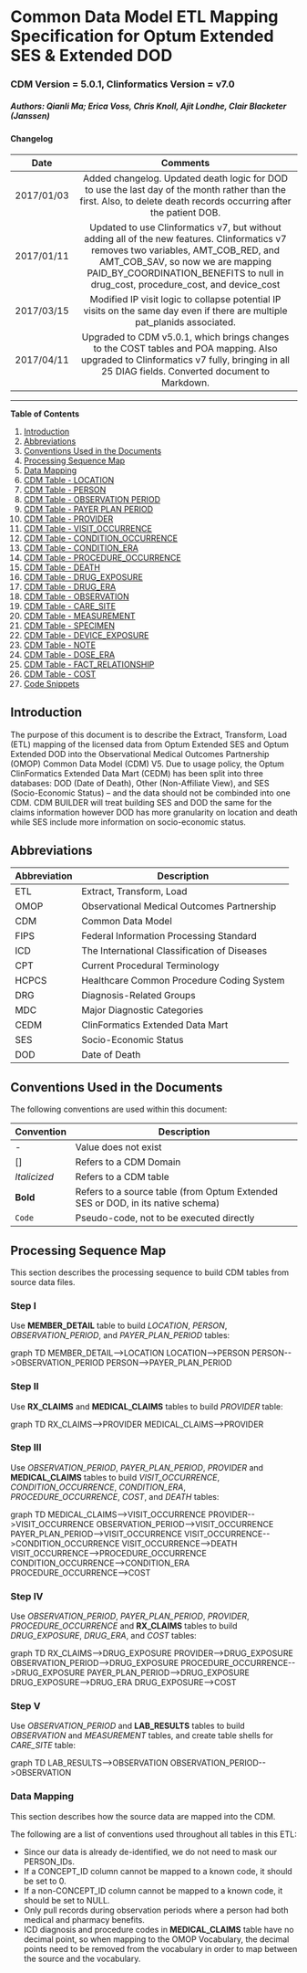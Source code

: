 <link rel="stylesheet" href="https://cdnjs.cloudflare.com/ajax/libs/mermaid/7.0.0/mermaid.css" />
<script src="https://cdnjs.cloudflare.com/ajax/libs/mermaid/7.0.0/mermaid.js"></script>

# Common Data Model ETL Mapping Specification for Optum Extended SES & Extended DOD 
### CDM Version = 5.0.1, Clinformatics Version = v7.0
##### Authors: Qianli Ma; Erica Voss, Chris Knoll, Ajit Londhe, Clair Blacketer (Janssen)

#### Changelog

|**Date**|**Comments**|
|:-----:|:-----:|
|2017/01/03|Added changelog. Updated death logic for DOD to use the last day of the month rather than the first. Also, to delete death records occurring after the patient DOB.|
|2017/01/11|Updated to use Clinformatics v7, but without adding all of the new features. Clinformatics v7 removes two variables, AMT_COB_RED, and AMT_COB_SAV, so now we are mapping PAID_BY_COORDINATION_BENEFITS to null in drug_cost, procedure_cost, and device_cost|
|2017/03/15|Modified IP visit logic to collapse potential IP visits on the same day even if there are multiple pat_planids associated.|
|2017/04/11|Upgraded to CDM v5.0.1, which brings changes to the COST tables and POA mapping. Also upgraded to Clinformatics v7 fully, bringing in all 25 DIAG fields. Converted document to Markdown.|

---


**Table of Contents**

1. [Introduction](#introduction)
2. [Abbreviations](#abbreviations)
3. [Conventions Used in the Documents](#conventions-used-in-the-documents)
4. [Processing Sequence Map](#processing-sequence-map)
5. [Data Mapping](#data-mapping)
6. [CDM Table - LOCATION](location.md)
7. [CDM Table - PERSON](person.md)
8. [CDM Table - OBSERVATION PERIOD](observation_period.md)
9. [CDM Table - PAYER PLAN PERIOD](payer_plan_period.md)
10. [CDM Table - PROVIDER](provider.md)
11. [CDM Table - VISIT_OCCURRENCE](visit_occurrence.md)
12. [CDM Table - CONDITION_OCCURRENCE](condition_occurrence.md)
13. [CDM Table - CONDITION_ERA](condition_era.md)
14. [CDM Table - PROCEDURE_OCCURRENCE](procedure_occurrence.md)
16. [CDM Table - DEATH](death.md)
17. [CDM Table - DRUG_EXPOSURE](drug_exposure.md)
19. [CDM Table - DRUG_ERA](drug_era.md)
20. [CDM Table - OBSERVATION](observation.md)
21. [CDM Table - CARE_SITE](care_site.md)
22. [CDM Table - MEASUREMENT](measurement.md)
23. [CDM Table - SPECIMEN](specimen.md)
24. [CDM Table - DEVICE_EXPOSURE](device_exposure.md)
25. [CDM Table - NOTE](note.md)
27. [CDM Table - DOSE_ERA](dose_era.md)
28. [CDM Table - FACT_RELATIONSHIP](fact_relationship.md)
30. [CDM Table - COST](cost.md)
31. [Code Snippets](code_snippets.md)

## Introduction

The purpose of this document is to describe the Extract, Transform, Load (ETL) mapping of the licensed data from Optum Extended SES and Optum Extended DOD into the Observational Medical Outcomes Partnership (OMOP) Common Data Model (CDM) V5. Due to usage policy, the Optum ClinFormatics Extended Data Mart (CEDM) has been split into three databases: DOD (Date of Death), Other (Non-Affiliate View), and SES (Socio-Economic Status) – and the data should not be combinded into one CDM. CDM BUILDER will treat building SES and DOD the same for the claims information however DOD has more granularity on location and death while SES include more information on socio-economic status.

## Abbreviations

|**Abbreviation**|**Description**|
|------------------|---------------|
|ETL|Extract, Transform, Load|
|OMOP|Observational Medical Outcomes Partnership|
|CDM|Common Data Model|
|FIPS|Federal Information Processing Standard|
|ICD|The International Classification of Diseases|
|CPT|Current Procedural Terminology|
|HCPCS|Healthcare Common Procedure Coding System|
|DRG|Diagnosis-Related Groups|
|MDC|Major Diagnostic Categories|
|CEDM|ClinFormatics Extended Data Mart|
|SES|Socio-Economic Status|
|DOD|Date of Death|


## Conventions Used in the Documents

The following conventions are used within this document:

|**Convention**|**Description**|
|--------------|--------------|
|-|Value does not exist|
|[]|Refers to a CDM Domain|
|*Italicized*|Refers to a CDM table|
|**Bold**|Refers to a source table (from Optum Extended SES or DOD, in its native schema)|
|```Code```|Pseudo-code, not to be executed directly|

## Processing Sequence Map

This section describes the processing sequence to build CDM tables from
source data files.

### Step I

Use **MEMBER_DETAIL** table to build *LOCATION*, *PERSON*, *OBSERVATION_PERIOD*, and *PAYER_PLAN_PERIOD* tables:

<div class="mermaid">
    graph TD
        MEMBER_DETAIL-->LOCATION
        LOCATION-->PERSON
        PERSON-->OBSERVATION_PERIOD
        PERSON-->PAYER_PLAN_PERIOD
</div>

### Step II

Use **RX_CLAIMS** and **MEDICAL_CLAIMS** tables to build *PROVIDER*
table:

<div class="mermaid">
    graph TD
        RX_CLAIMS-->PROVIDER
        MEDICAL_CLAIMS-->PROVIDER
</div>

### Step III

Use *OBSERVATION_PERIOD*, *PAYER_PLAN_PERIOD*, *PROVIDER* and **MEDICAL_CLAIMS** tables to build *VISIT_OCCURRENCE*, *CONDITION_OCCURRENCE*, *CONDITION_ERA*, *PROCEDURE_OCCURRENCE*,
*COST*, and *DEATH* tables:

<div class="mermaid">
    graph TD
        MEDICAL_CLAIMS-->VISIT_OCCURRENCE
        PROVIDER-->VISIT_OCCURRENCE
        OBSERVATION_PERIOD-->VISIT_OCCURRENCE
        PAYER_PLAN_PERIOD-->VISIT_OCCURRENCE
        VISIT_OCCURRENCE-->CONDITION_OCCURRENCE
        VISIT_OCCURRENCE-->DEATH
        VISIT_OCCURRENCE-->PROCEDURE_OCCURRENCE
        CONDITION_OCCURRENCE-->CONDITION_ERA
        PROCEDURE_OCCURRENCE-->COST
        
</div>

### Step IV 

Use *OBSERVATION_PERIOD*, *PAYER_PLAN_PERIOD*, *PROVIDER*, *PROCEDURE_OCCURRENCE* and **RX_CLAIMS** tables to build *DRUG_EXPOSURE*, *DRUG_ERA*, and *COST* tables:

<div class="mermaid">
    graph TD
        RX_CLAIMS-->DRUG_EXPOSURE
        PROVIDER-->DRUG_EXPOSURE
        OBSERVATION_PERIOD-->DRUG_EXPOSURE
        PROCEDURE_OCCURRENCE-->DRUG_EXPOSURE
        PAYER_PLAN_PERIOD-->DRUG_EXPOSURE
        DRUG_EXPOSURE-->DRUG_ERA
        DRUG_EXPOSURE-->COST
        
</div>

### Step V 

Use *OBSERVATION_PERIOD* and **LAB_RESULTS** tables to build *OBSERVATION* and *MEASUREMENT* tables, and create table shells for *CARE_SITE* table:

<div class="mermaid">
    graph TD
        LAB_RESULTS-->OBSERVATION
        OBSERVATION_PERIOD-->OBSERVATION
</div>

### Data Mapping

This section describes how the source data are mapped into the CDM.

The following are a list of conventions used throughout all tables in this ETL:

-   Since our data is already de-identified, we do not need to mask our PERSON_IDs.
-   If a CONCEPT_ID column cannot be mapped to a known code, it should be set to 0.
-   If a non-CONCEPT_ID column cannot be mapped to a known code, it should be set to NULL.
-   Only pull records during observation periods where a person had both medical and pharmacy benefits.
-   ICD diagnosis and procedure codes in **MEDICAL_CLAIMS** table have no decimal point, so when mapping to the OMOP Vocabulary, the decimal points need to be removed from the vocabulary in order to map between the source and the vocabulary.

